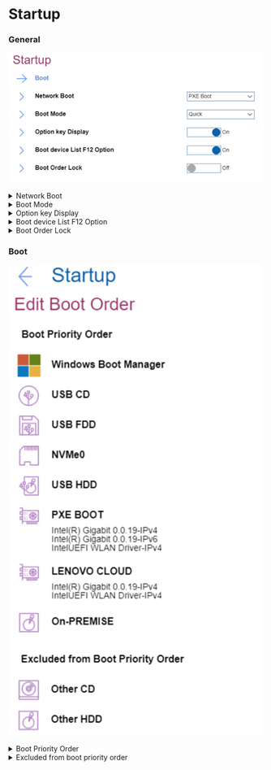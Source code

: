 # Startup #
### General ###
![](./img/startup.png)

<details><summary>Network Boot</summary>
Option to select top priority of the Boot Priority Order when waking from LAN.
One of 9 possible options:

1.	**PXE BOTT** – Default
2.	USB CD
3.	USB FDD
4.	NVMe0
5.	USB HDD
6.	LENOVO CLOUD
7.	ON-PREMISE
8.	Other CD
9.	Other HDD

| WMI Setting name | Values |
|:---|:---|
| NetworkBoot | HDD0,HDD1,HDD2,HDD3,HDD4,PXEBOOT,ATAPICD0,ATAPICD1,ATAPICD2,USBFDD,USBCD,USBHDD,OtherHDD,OtherCD,NVMe0,NVMe1,HTTPSBOOT,LENOVOCLOUD,ON-PREMISE,NODEV |
</details>


<details><summary>Boot Mode</summary>
One of 2 possible values:

1.	**Quick** – the diagnostic splash screen does not display unless you press Esc during boot. Default.
2.	Diagnostics – the diagnostic splash screen always displays during boot.

| WMI Setting name | Values |
|:---|:---|
| BootMode | Quick,Diagnostics |
</details>


<details><summary>Option key Display</summary>
One of 2 possible states:

1.	**On** – system will show the option key message when the system is booted. Default.
2.	Off – system will not show the option key message. 

| WMI Setting name | Values |
|:---|:---|
| StartupOptionKeys | Disable,Enable |
</details>


<details><summary>Boot device List F12 Option</summary>
One of 2 possible states:

1.	**On** – F12 key is used to invoke a pop-up Boot devise list. Default.<br>
    **Note**. This option is only available when Supervisor enters setup.
2.	Off – F12 does not invoke a pop-up Boot device list.

| WMI Setting name | Values |
|:---|:---|
| BootDeviceListF12Option | Disable,Enable |
</details>


<details><summary>Boot Order Lock</summary>
One of 2 possible states:

1.	On – Boot Priority Order is locked.
2.	**Off** – Boot Priority Order is not locked. Default. 

| WMI Setting name | Values |
|:---|:---|
| BootOrderLock | Disable,Enable |
</details>


### Boot ###
![](./img/boot.png)

<details><summary>Boot Priority Order</summary>
The ordered list of currently defined boot priority order.
Keys used to view or configure devices: 

* '↑' and '↓' arrows Select a device. 
* '+' and '-' move the device up or down. 
* 'Shift + 1' enables or disables a device. 
* 'Delete' deletes an unprotected device.

Possible items on the list:

1.	Windows Boot Manager
2.	USB CD
3.	USB FDD
4.	NVMe0
5.	USB HDD
6.	PXE Boot – sub-menu appears only when multiple network stacks are available.<br>
    a.	Intel (R) Gigabit x.x.xx-Ipv4<br>
    b.	Intel (R) Gigabit x.x.xx-Ipv6<br>
7.	LENOVO CLOUD
8.	ON-PREMISE

| WMI Setting name | Values |
|:---|:---|
| BootOrder | HDD0,HDD1,HDD2,HDD3,HDD4,PXEBOOT,ATAPICD0,ATAPICD1,ATAPICD2,USBFDD,USBCD,USBHDD,OtherHDD,OtherCD,NVMe0,NVMe1,HTTPSBOOT,LENOVOCLOUD,ON-PREMISE,NODEV |
</details>


<details><summary>Excluded from boot priority order</summary>
By default, the following items are excluded from boot priority order:

1.	Other CD
2.	Other HDD

| WMI Setting name | Values |
|:---|:---|
| Not available via WMI. If needed, you can get the list of possible values and compare them with the current settings. |  |
</details>